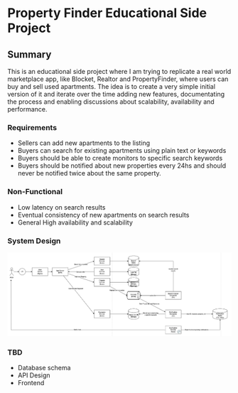 # Property Finder Educational Side Project

## Summary

This is an educational side project where I am trying to replicate a real world marketplace app, like Blocket, Realtor and PropertyFinder, where users can buy and sell used apartments. The idea is to create a very simple initial version of it and iterate over the time adding new features, documentating the process and enabling discussions about scalability, availability and performance.

### Requirements

- Sellers can add new apartments to the listing
- Buyers can search for existing apartments using plain text or keywords
- Buyers should be able to create monitors to specific search keywords
- Buyers should be notified about new properties every 24hs and should never be notified twice about the same property.

### Non-Functional

- Low latency on search results
- Eventual consistency of new apartments on search results
- General High availability and scalability

### System Design

![Alt text](system-design.png)

### TBD

- Database schema
- API Design
- Frontend
